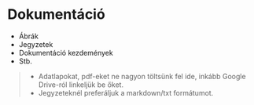 # Dokumentáció

* Ábrák
* Jegyzetek
* Dokumentáció kezdemények
* Stb.

> * Adatlapokat, pdf-eket ne nagyon töltsünk fel ide, inkább Google Drive-ról linkeljük be őket.
> * Jegyzeteknél preferáljuk a markdown/txt formátumot.
